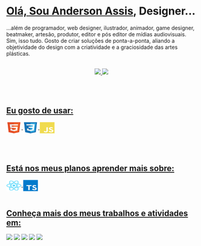 ### <h1><a href="https://andersonassis.art.br/">Olá, Sou Anderson Assis</a>, Designer...</h1>
...além de programador, web designer, ilustrador, animador, game designer, beatmaker, artesão, produtor, editor e pós editor de mídias audiovisuais. Sim, isso tudo. Gosto de criar soluções de ponta-a-ponta, aliando a objetividade do design com a criatividade e a graciosidade das artes plásticas.
<br/><br/>
<div align="center">
  <a href="https://github.com/andersonassis83" target="_blank">
  <img height="180em" src="https://github-readme-stats.vercel.app/api?username=andersonassis83&show_icons=true&theme=dracula&include_all_commits=true&count_private=true"/>
  <img height="180em" src="https://github-readme-stats.vercel.app/api/top-langs/?username=andersonassis83&layout=compact&langs_count=7&theme=dracula"/>
</div>
<br/><br/>
<div style="display: inline_block"><br>
  <h2>Eu gosto de usar:</h2>
  <img align="center" alt="HTML" height="30" width="40" src="https://raw.githubusercontent.com/devicons/devicon/master/icons/html5/html5-original.svg">
  <img align="center" alt="CSS" height="30" width="40" src="https://raw.githubusercontent.com/devicons/devicon/master/icons/css3/css3-original.svg">
  <img align="center" alt="Javascript" height="30" width="40" src="https://raw.githubusercontent.com/devicons/devicon/master/icons/javascript/javascript-plain.svg">
</div>
<br/><br/>
<div style="display: inline_block"><br>
  <h2>Está nos meus planos aprender mais sobre:</h2>
  <img align="center" alt="React" height="30" width="40" src="https://raw.githubusercontent.com/devicons/devicon/master/icons/react/react-original.svg">
  <img align="center" alt="Typescript" height="30" width="40" src="https://raw.githubusercontent.com/devicons/devicon/master/icons/typescript/typescript-plain.svg">
</div>

<div style="display: inline_block"><br>
  <h2>Conheça mais dos meus trabalhos e atividades em:</h2>  
  <a href="https://www.linkedin.com/in/andersonassis83/"><img src="https://img.shields.io/badge/LinkedIn-0077B5?style=for-the-badge&logo=linkedin&logoColor=white"/></a>
  <a href="https://www.behance.net/assisartdesign" target="_blank"><img src="https://img.shields.io/badge/-Behance-blue?style=for-the-badge&logo=behance&logoColor=white"/></a>
  <a href="https://www.instagram.com/mr.andersonassis/" target="_blank"><img src="https://img.shields.io/badge/Instagram-E4405F?style=for-the-badge&logo=instagram&logoColor=white"/></a>
  <a href="https://br.pinterest.com/andersonassisar/" target="_blank"><img src="https://img.shields.io/badge/Pinterest-%23E60023.svg?&style=for-the-badge&logo=Pinterest&logoColor=white"/></a>
  <a href="https://www.youtube.com/channel/UCWu4TSPLI4_k413PhX6tisg" target="_blank"><img src="https://img.shields.io/badge/YouTube-FF0000?style=for-the-badge&logo=youtube&logoColor=white" target="_blank"></a>   
</div>

